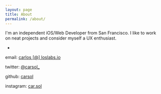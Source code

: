 ```yaml
---
layout: page
title: About
permalink: /about/
---
```


I'm an independent iOS/Web Developer from San Francisco. I like to work on neat projects and consider myself a UX enthusiast.

-

email: [carlos [@] loslabs.io]()

twitter: [@carsol\_](http://twitter.com/carsol_)

github: [carsol](http://github.com/carsol)

instagram: [car.sol](http://instagram.com/car.sol)
